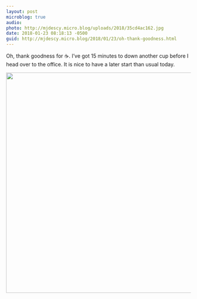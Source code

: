 ```yaml
---
layout: post
microblog: true
audio: 
photo: http://mjdescy.micro.blog/uploads/2018/35cd4ac162.jpg
date: 2018-01-23 08:18:13 -0500
guid: http://mjdescy.micro.blog/2018/01/23/oh-thank-goodness.html
---
```

Oh, thank goodness for ☕️. I’ve got 15 minutes to down another cup before I head over to the office. It is nice to have a later start than usual today.

<img src="http://mjdescy.micro.blog/uploads/2018/35cd4ac162.jpg" width="599" height="600" />

